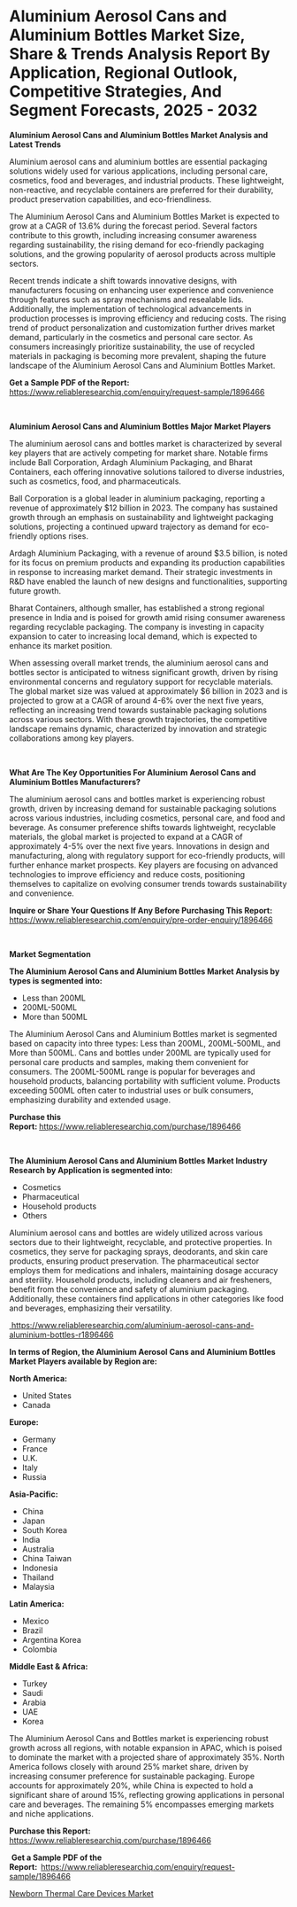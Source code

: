 <p><h1>Aluminium Aerosol Cans and Aluminium Bottles Market Size, Share & Trends Analysis Report By Application, Regional Outlook, Competitive Strategies, And Segment Forecasts, 2025 - 2032</h1></p><p><strong>Aluminium Aerosol Cans and Aluminium Bottles Market Analysis and Latest Trends</strong></p>
<p><p>Aluminium aerosol cans and aluminium bottles are essential packaging solutions widely used for various applications, including personal care, cosmetics, food and beverages, and industrial products. These lightweight, non-reactive, and recyclable containers are preferred for their durability, product preservation capabilities, and eco-friendliness. </p><p>The Aluminium Aerosol Cans and Aluminium Bottles Market is expected to grow at a CAGR of 13.6% during the forecast period. Several factors contribute to this growth, including increasing consumer awareness regarding sustainability, the rising demand for eco-friendly packaging solutions, and the growing popularity of aerosol products across multiple sectors. </p><p>Recent trends indicate a shift towards innovative designs, with manufacturers focusing on enhancing user experience and convenience through features such as spray mechanisms and resealable lids. Additionally, the implementation of technological advancements in production processes is improving efficiency and reducing costs. The rising trend of product personalization and customization further drives market demand, particularly in the cosmetics and personal care sector. As consumers increasingly prioritize sustainability, the use of recycled materials in packaging is becoming more prevalent, shaping the future landscape of the Aluminium Aerosol Cans and Aluminium Bottles Market.</p></p>
<p><strong>Get a Sample PDF of the Report:&nbsp;</strong> <a href="https://www.reliableresearchiq.com/enquiry/request-sample/1896466?utm_campaign=3071&utm_medium=2&utm_source=Github&utm_content=ia&utm_term=28032025&utm_id=aluminium-aerosol-cans-and-aluminium-bottles">https://www.reliableresearchiq.com/enquiry/request-sample/1896466</a></p>
<p>&nbsp;</p>
<p><strong>Aluminium Aerosol Cans and Aluminium Bottles Major Market Players</strong></p>
<p><p>The aluminium aerosol cans and bottles market is characterized by several key players that are actively competing for market share. Notable firms include Ball Corporation, Ardagh Aluminium Packaging, and Bharat Containers, each offering innovative solutions tailored to diverse industries, such as cosmetics, food, and pharmaceuticals.</p><p>Ball Corporation is a global leader in aluminium packaging, reporting a revenue of approximately $12 billion in 2023. The company has sustained growth through an emphasis on sustainability and lightweight packaging solutions, projecting a continued upward trajectory as demand for eco-friendly options rises.</p><p>Ardagh Aluminium Packaging, with a revenue of around $3.5 billion, is noted for its focus on premium products and expanding its production capabilities in response to increasing market demand. Their strategic investments in R&D have enabled the launch of new designs and functionalities, supporting future growth.</p><p>Bharat Containers, although smaller, has established a strong regional presence in India and is poised for growth amid rising consumer awareness regarding recyclable packaging. The company is investing in capacity expansion to cater to increasing local demand, which is expected to enhance its market position.</p><p>When assessing overall market trends, the aluminium aerosol cans and bottles sector is anticipated to witness significant growth, driven by rising environmental concerns and regulatory support for recyclable materials. The global market size was valued at approximately $6 billion in 2023 and is projected to grow at a CAGR of around 4-6% over the next five years, reflecting an increasing trend towards sustainable packaging solutions across various sectors. With these growth trajectories, the competitive landscape remains dynamic, characterized by innovation and strategic collaborations among key players.</p></p>
<p>&nbsp;</p>
<p><strong>What Are The Key Opportunities For Aluminium Aerosol Cans and Aluminium Bottles Manufacturers?</strong></p>
<p><p>The aluminium aerosol cans and bottles market is experiencing robust growth, driven by increasing demand for sustainable packaging solutions across various industries, including cosmetics, personal care, and food and beverage. As consumer preference shifts towards lightweight, recyclable materials, the global market is projected to expand at a CAGR of approximately 4-5% over the next five years. Innovations in design and manufacturing, along with regulatory support for eco-friendly products, will further enhance market prospects. Key players are focusing on advanced technologies to improve efficiency and reduce costs, positioning themselves to capitalize on evolving consumer trends towards sustainability and convenience.</p></p>
<p><strong>Inquire or Share Your Questions If Any Before Purchasing This Report:</strong> <a href="https://www.reliableresearchiq.com/enquiry/pre-order-enquiry/1896466?utm_campaign=3071&utm_medium=2&utm_source=Github&utm_content=ia&utm_term=28032025&utm_id=aluminium-aerosol-cans-and-aluminium-bottles">https://www.reliableresearchiq.com/enquiry/pre-order-enquiry/1896466</a></p>
<p>&nbsp;</p>
<p><strong>Market Segmentation</strong></p>
<p><strong>The Aluminium Aerosol Cans and Aluminium Bottles Market Analysis by types is segmented into:</strong></p>
<p><ul><li>Less than 200ML</li><li>200ML-500ML</li><li>More than 500ML</li></ul></p>
<p><p>The Aluminium Aerosol Cans and Aluminium Bottles market is segmented based on capacity into three types: Less than 200ML, 200ML-500ML, and More than 500ML. Cans and bottles under 200ML are typically used for personal care products and samples, making them convenient for consumers. The 200ML-500ML range is popular for beverages and household products, balancing portability with sufficient volume. Products exceeding 500ML often cater to industrial uses or bulk consumers, emphasizing durability and extended usage.</p></p>
<p><strong>Purchase this Report:&nbsp;</strong><a href="https://www.reliableresearchiq.com/purchase/1896466?utm_campaign=3071&utm_medium=2&utm_source=Github&utm_content=ia&utm_term=28032025&utm_id=aluminium-aerosol-cans-and-aluminium-bottles">https://www.reliableresearchiq.com/purchase/1896466</a></p>
<p>&nbsp;</p>
<p><strong>The Aluminium Aerosol Cans and Aluminium Bottles Market Industry Research by Application is segmented into:</strong></p>
<p><ul><li>Cosmetics</li><li>Pharmaceutical</li><li>Household products</li><li>Others</li></ul></p>
<p><p>Aluminium aerosol cans and bottles are widely utilized across various sectors due to their lightweight, recyclable, and protective properties. In cosmetics, they serve for packaging sprays, deodorants, and skin care products, ensuring product preservation. The pharmaceutical sector employs them for medications and inhalers, maintaining dosage accuracy and sterility. Household products, including cleaners and air fresheners, benefit from the convenience and safety of aluminium packaging. Additionally, these containers find applications in other categories like food and beverages, emphasizing their versatility.</p></p>
<p><a href="https://www.reliableresearchiq.com/aluminium-aerosol-cans-and-aluminium-bottles-r1896466?utm_campaign=3071&utm_medium=2&utm_source=Github&utm_content=ia&utm_term=28032025&utm_id=aluminium-aerosol-cans-and-aluminium-bottles">&nbsp;https://www.reliableresearchiq.com/aluminium-aerosol-cans-and-aluminium-bottles-r1896466</a></p>
<p><strong>In terms of Region, the Aluminium Aerosol Cans and Aluminium Bottles Market Players available by Region are:</strong></p>
<p>
    <p> <strong> North America: </strong>
        <ul>
            <li>United States</li>
            <li>Canada</li>
        </ul>
        </p> 
    <p> <strong> Europe: </strong>
        <ul>
            <li>Germany</li>
            <li>France</li>
            <li>U.K.</li>
            <li>Italy</li>
            <li>Russia</li>
        </ul>
        </p> 
    <p> <strong> Asia-Pacific: </strong>
        <ul>
            <li>China</li>
            <li>Japan</li>
            <li>South Korea</li>
            <li>India</li>
            <li>Australia</li>
            <li>China Taiwan</li>
            <li>Indonesia</li>
            <li>Thailand</li>
            <li>Malaysia</li>
        </ul>
        </p> 
    <p> <strong> Latin America: </strong>
        <ul>
            <li>Mexico</li>
            <li>Brazil</li>
            <li>Argentina Korea</li>
            <li>Colombia</li>
        </ul>
        </p> 
    <p> <strong> Middle East & Africa: </strong>
        <ul>
            <li>Turkey</li>
            <li>Saudi</li>
            <li>Arabia</li>
            <li>UAE</li>
            <li>Korea</li>
        </ul>
    </p>
    </p>
<p><p>The Aluminium Aerosol Cans and Bottles market is experiencing robust growth across all regions, with notable expansion in APAC, which is poised to dominate the market with a projected share of approximately 35%. North America follows closely with around 25% market share, driven by increasing consumer preference for sustainable packaging. Europe accounts for approximately 20%, while China is expected to hold a significant share of around 15%, reflecting growing applications in personal care and beverages. The remaining 5% encompasses emerging markets and niche applications.</p></p>
<p><strong>Purchase this Report: </strong><a href="https://www.reliableresearchiq.com/purchase/1896466?utm_campaign=3071&utm_medium=2&utm_source=Github&utm_content=ia&utm_term=28032025&utm_id=aluminium-aerosol-cans-and-aluminium-bottles">https://www.reliableresearchiq.com/purchase/1896466</a></p>
<p>&nbsp;<strong>Get a Sample PDF of the Report:&nbsp;&nbsp;</strong><a href="https://www.reliableresearchiq.com/enquiry/request-sample/1896466?utm_campaign=3071&utm_medium=2&utm_source=Github&utm_content=ia&utm_term=28032025&utm_id=aluminium-aerosol-cans-and-aluminium-bottles">https://www.reliableresearchiq.com/enquiry/request-sample/1896466</a></p>
<p><strong></strong></p>
<p><p><a href="https://github.com/lizonbochil23/Market-Research-Report-List-1/blob/main/newborn-thermal-care-devices-market.md?utm_campaign=3071&utm_medium=2&utm_source=Github&utm_content=ia&utm_term=28032025&utm_id=aluminium-aerosol-cans-and-aluminium-bottles">Newborn Thermal Care Devices Market</a></p></p>